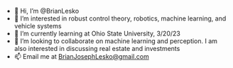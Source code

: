 - 👋 Hi, I’m @BrianLesko
- 👀 I’m interested in robust control theory, robotics, machine learning, and vehicle systems
- 🌱 I’m currently learning at Ohio State University, 3/20/23
- 💞️ I’m looking to collaborate on machine learning and perception. I am also interested in discussing real estate and investments
- 📫 Email me at BrianJosephLesko@gmail.com

<!---
BrianLesko/BrianLesko is a ✨ special ✨ repository because its `README.md` (this file) appears on your GitHub profile.
You can click the Preview link to take a look at your changes.
--->
